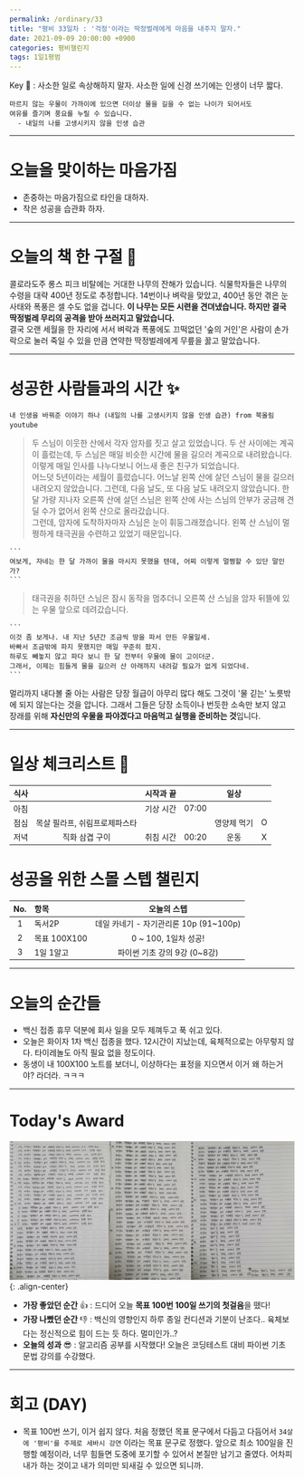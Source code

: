 ```yaml
---
permalink: /ordinary/33
title: "평비 33일차 : '걱정'이라는 딱정벌레에게 마음을 내주지 말자."
date: 2021-09-09 20:00:00 +0900
categories: 평비챌린지
tags: 1일1평범
---  
```

Key 🔑 : 사소한 일로 속상해하지 말자. 사소한 일에 신경 쓰기에는 인생이 너무 짧다.  
```
마르지 않는 우물이 가까이에 있으면 더이상 물을 길을 수 없는 나이가 되어서도
여유를 즐기며 풍요를 누릴 수 있습니다.
  - 내일의 나를 고생시키지 않을 인생 습관
```

---
# 오늘을 맞이하는 마음가짐
- 존중하는 마음가짐으로 타인을 대하자.
- 작은 성공을 습관화 하자.

---
# 오늘의 책 한 구절 📕
콜로라도주 롱스 피크 비탈에는 거대한 나무의 잔해가 있습니다. 식물학자들은 나무의 수령을 대략 400년 정도로 추정합니다. 14번이나 벼락을 맞았고, 400년 동안 겪은 눈사태와 폭풍은 셀 수도 없을 겁니다. **이 나무는 모든 시련을 견뎌냈습니다. 하지만 결국 딱정벌레 무리의 공격을 받아 쓰러지고 말았습니다.**  
결국 오랜 세월을 한 자리에 서서 벼락과 폭풍에도 끄떡없던 '숲의 거인'은 사람이 손가락으로 눌러 죽일 수 있을 만큼 연약한 딱정벌레에게 무릎을 꿇고 말았습니다.

---
# 성공한 사람들과의 시간 ✨
`내 인생을 바꿔준 이야기 하나 (내일의 나를 고생시키지 않을 인생 습관) from 북올림 youtube`  
> 두 스님이 이웃한 산에서 각자 암자를 짓고 살고 있었습니다. 두 산 사이에는 계곡이 흘렀는데, 두 스님은 매일 비슷한 시간에 물을 길으러 계곡으로 내려왔습니다. 이렇게 매일 인사를 나누다보니 어느새 좋은 친구가 되었습니다.  
> 어느덧 5년이라는 세월이 흘렀습니다. 어느날 왼쪽 산에 살던 스님이 물을 길으러 내려오지 않았습니다. 그런데, 다음 날도, 또 다음 날도 내려오지 않았습니다. 한달 가량 지나자 오른쪽 산에 살던 스님은 왼쪽 산에 사는 스님의 안부가 궁금해 견딜 수가 없어서 왼쪽 산으로 올라갔습니다.  
> 그런데, 암자에 도착하자마자 스님은 눈이 휘둥그래졌습니다. 왼쪽 산 스님이 멀쩡하게 태극권을 수련하고 있었기 때문입니다.

    ```
    여보게, 자네는 한 달 가까이 물을 마시지 못했을 텐데, 어찌 이렇게 멀쩡할 수 있단 말인가?
    ```

> 태극권을 취하던 스님은 잠시 동작을 멈추더니 오른쪽 산 스님을 암자 뒤뜰에 있는 우물 앞으로 데려갔습니다.

    ```
    이것 좀 보게나. 내 지난 5년간 조금씩 땅을 파서 만든 우물일세.
    바빠서 조금밖에 파지 못했지만 매일 꾸준히 팠지.
    하루도 빼놓지 않고 파다 보니 한 달 전부터 우물에 물이 고이더군.
    그래서, 이제는 힘들게 물을 길으러 산 아래까지 내려갈 필요가 없게 되었다네.
    ```

멀리까지 내다볼 줄 아는 사람은 당장 월급이 아무리 많다 해도 그것이 '물 긷는' 노릇밖에 되지 않는다는 것을 압니다. 그래서 그들은 당장 소득이나 번듯한 소속만 보지 않고 장래를 위해 **자신만의 우물을 파야겠다고 마음먹고 실행을 준비하는 것**입니다.

---
# 일상 체크리스트 📃

| 식사 |  | 시작과 끝 |  | 일상 |  |
|:----:|:----:|:----:|:----:|:----:|:----:|
| 아침 |  | 기상 시간 | 07:00 |  |  |
| 점심 | 목살 필라프, 쉬림프로제파스타 |  |  | 영양제 먹기 | O |
| 저녁 | 직화 삼겹 구이 | 취침 시간 | 00:20 | 운동 | X |

# 성공을 위한 스몰 스텝 챌린지

| No. | 항목 | 오늘의 스텝 |
|:----:|:----|:----:|
| 1 | 독서2P | 데일 카네기 - 자기관리론 10p (91~100p) |
| 2 | 목표 100X100 | 0 ~ 100, 1일차 성공! |
| 3 | 1일 1알고 | 파이썬 기초 강의 9강 (0~8강) |

---
# 오늘의 순간들
- 백신 접종 휴무 덕분에 회사 일을 모두 제껴두고 푹 쉬고 있다.  
- 오늘은 화이자 1차 백신 접종을 했다. 12시간이 지났는데, 육체적으로는 아무렇지 않다. 타이레놀도 아직 필요 없을 정도이다.  
- 동생이 내 100X100 노트를 보더니, 이상하다는 표정을 지으면서 이거 왜 하는거야? 라더라. ㅋㅋㅋ

---
# Today's Award
![목표 100번 100일 쓰기의 시작][100x100]{: .align-center}
- **가장 좋았던 순간** 👍 : 드디어 오늘 **목표 100번 100일 쓰기의 첫걸음**을 뗐다!  
- **가장 나빴던 순간** 👎 : 백신의 영향인지 하루 종일 컨디션과 기분이 난조다.. 육체보다는 정신적으로 힘이 드는 듯 하다. 멀미인가..?
- **오늘의 성과** 😎 : 알고리즘 공부를 시작했다! 오늘은 코딩테스트 대비 파이썬 기초 문법 강의를 수강했다.

---
# 회고 (DAY)
- 목표 100번 쓰기, 이거 쉽지 않다. 처음 정했던 목표 문구에서 다듬고 다듬어서 `34살에 '평비'를 주제로 세바시 강연` 이라는 목표 문구로 정했다. 앞으로 최소 100일을 진행할 예정이라, 너무 힘들면 도중에 포기할 수 있어서 본질만 남기고 줄였다. 어차피 내가 하는 것이고 내가 의미만 되새길 수 있으면 되니까. 

[100x100]: ../../../assets/images/post/Ordinary/100x100_1st.png